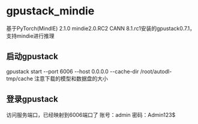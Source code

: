 # gpustack_mindie
基于PyTorch(MindIE)  2.1.0 mindie2.0.RC2 CANN  8.1.rc1安装的gpustack0.7.1，支持mindie进行推理

## 启动gpustack
gpustack  start --port 6006 --host 0.0.0.0 --cache-dir /root/autodl-tmp/cache
注意下载的模型和数据盘的大小
## 登录gpustack
访问服务端口，已经映射到6006端口了
账号：admin
密码：Admin123$
